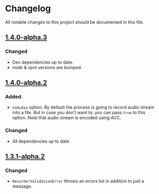 # Changelog

All notable changes to this project should be documented in this file.

## [1.4.0-alpha.3]

### Changed

- Dev dependencies up to date.
- node & npm versions are bumped.

## [1.4.0-alpha.2]

### Added

- `noAudio` option. By default the process is going to record audio stream into a file. But in case you don't want to, you can pass `true` to this option. Note that audio stream is encoded using ACC.

### Changed

- All dependencies up to date.

## [1.3.1-alpha.2]

### Changed

- `RecorderValidationError` throws an errors list in addition to just a message.

[1.4.0-alpha.3]: https://github.com/boonya/rtsp-video-recorder/compare/1.4.0-alpha.2...1.4.0-alpha.3
[1.4.0-alpha.2]: https://github.com/boonya/rtsp-video-recorder/compare/1.3.1-alpha.2...1.4.0-alpha.2
[1.3.1-alpha.2]: https://github.com/boonya/rtsp-video-recorder/compare/1.3.1-alpha.1...1.3.1-alpha.2
